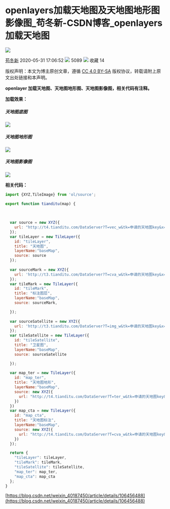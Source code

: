 # openlayers加载天地图及天地图地形图影像图_苟冬新-CSDN博客_openlayers加载天地图
![](https://csdnimg.cn/release/blogv2/dist/pc/img/original.png)

[苟冬新](https://blog.csdn.net/weixin_40187450) 2020-05-31 17:06:52 ![](https://csdnimg.cn/release/blogv2/dist/pc/img/articleReadEyes.png)
 5089 ![](https://csdnimg.cn/release/blogv2/dist/pc/img/tobarCollect.png)
 收藏  14 

版权声明：本文为博主原创文章，遵循 [CC 4.0 BY-SA](http://creativecommons.org/licenses/by-sa/4.0/) 版权协议，转载请附上原文出处链接和本声明。

**openlayer 加载天地图、天地图地形图、天地图影像图，相关代码有注释。** 

**加载效果：** 

##### 天地图底图

![](https://img-blog.csdnimg.cn/2020053116582179.PNG?x-oss-process=image/watermark,type_ZmFuZ3poZW5naGVpdGk,shadow_10,text_aHR0cHM6Ly9ibG9nLmNzZG4ubmV0L3dlaXhpbl80MDE4NzQ1MA==,size_16,color_FFFFFF,t_70#pic_center)

##### 天地图地形图

![](https://img-blog.csdnimg.cn/20200531165901923.PNG?x-oss-process=image/watermark,type_ZmFuZ3poZW5naGVpdGk,shadow_10,text_aHR0cHM6Ly9ibG9nLmNzZG4ubmV0L3dlaXhpbl80MDE4NzQ1MA==,size_16,color_FFFFFF,t_70#pic_center)

##### 天地图影像图

![](https://img-blog.csdnimg.cn/20200531165935782.PNG?x-oss-process=image/watermark,type_ZmFuZ3poZW5naGVpdGk,shadow_10,text_aHR0cHM6Ly9ibG9nLmNzZG4ubmV0L3dlaXhpbl80MDE4NzQ1MA==,size_16,color_FFFFFF,t_70#pic_center)

**相关代码：** 

```javascript
import {XYZ,TileImage} from 'ol/source';

export function tianditu(map) {
  
  
  
  var source = new XYZ({
    url: "http://t4.tianditu.com/DataServer?T=vec_w&tk=申请的天地图key&x={x}&y={y}&l={z}"
  });
  var tileLayer = new TileLayer({
    id: "tileLayer",
    title: "天地图",
    layerName:"baseMap",
    source: source
  });
  
  var sourceMark = new XYZ({
    url: 'http://t3.tianditu.com/DataServer?T=cva_w&tk=申请的天地图key&x={x}&y={y}&l={z}'
  });
  var tileMark = new TileLayer({
    id: "tileMark",
    title: "标注图层",
    layerName:"baseMap",
    source: sourceMark,

  });
  
  var sourceSatellite = new XYZ({
    url: 'http://t3.tianditu.com/DataServer?T=img_w&tk=申请的天地图key&x={x}&y={y}&l={z}'
  });
  var tileSatellite = new TileLayer({
    id: "tileSatellite",
    title: "卫星图",
    layerName:"baseMap",
    source: sourceSatellite

  });
  
  var map_ter = new TileLayer({
    id: "map_ter",
    title: "天地图地形",
    layerName:"baseMap",
    source: new XYZ({
      url: "http://t4.tianditu.com/DataServer?T=ter_w&tk=申请的天地图key&x={x}&y={y}&l={z}"
    })
  })
  var map_cta = new TileLayer({
    id: "map_cta",
    title: "天地图标注",
    layerName:"baseMap",
    source: new XYZ({
      url: "http://t4.tianditu.com/DataServer?T=cva_w&tk=申请的天地图key&x={x}&y={y}&l={z}"
    })
  });

  return {
    "tileLayer": tileLayer,
    "tileMark": tileMark,
    "tileSatellite": tileSatellite,
    "map_ter": map_ter,
    "map_cta": map_cta
  };
}

```

 [https://blog.csdn.net/weixin_40187450/article/details/106456488](https://blog.csdn.net/weixin_40187450/article/details/106456488)
